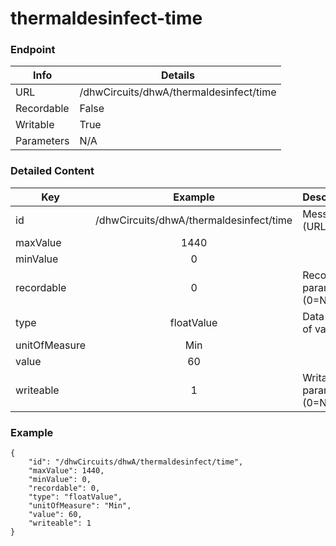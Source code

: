 # thermaldesinfect-time



### Endpoint

| Info  | Details |
| ------------- | ------------- |
| URL   | /dhwCircuits/dhwA/thermaldesinfect/time   |
| Recordable   | False   |
| Writable   | True   |
| Parameters  | N/A  |

### Detailed Content

|  Key  | Example | Description |
| ------------- | :------: | ------------------------------ |
|  id | /dhwCircuits/dhwA/thermaldesinfect/time | Message ID (URL) |
|  maxValue | 1440 |  |
|  minValue | 0 |  |
|  recordable | 0 | Recordable parameter (0=No) |
|  type | floatValue | Data type of value |
|  unitOfMeasure | Min |  |
|  value | 60 |  |
|  writeable | 1 | Writable parameter (0=No) |



### Example
```
{
    "id": "/dhwCircuits/dhwA/thermaldesinfect/time",
    "maxValue": 1440,
    "minValue": 0,
    "recordable": 0,
    "type": "floatValue",
    "unitOfMeasure": "Min",
    "value": 60,
    "writeable": 1
}
```
